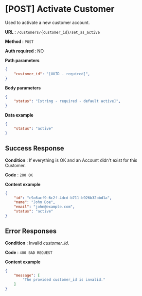 # [POST] Activate Customer

Used to activate a new customer account.

**URL** : `/customers/{customer_id}/set_as_active`

**Method** : `POST`

**Auth required** : NO

**Path parameters**

```json
{
    "customer_id": "[UUID - required]",
}
```

**Body parameters**

```json
{
    "status": "[string - required - default active]",
}
```

**Data example**

```json
{
    "status": "active"
}
```

## Success Response

**Condition** : If everything is OK and an Account didn't exist for this Customer.

**Code** : `200 OK`

**Content example**

```json
{
    "id": "c9a6acf9-6c2f-4dcd-b711-b926b32bbd1a",
    "name": "John Doe",
    "email": "john@example.com",
    "status": "active"
}
```

## Error Responses

**Condition** : Invalid *customer_id*.

**Code** : `400 BAD REQUEST`

**Content example**

```json
{
    "message": [
        "The provided customer_id is invalid."
    ]
}
```
